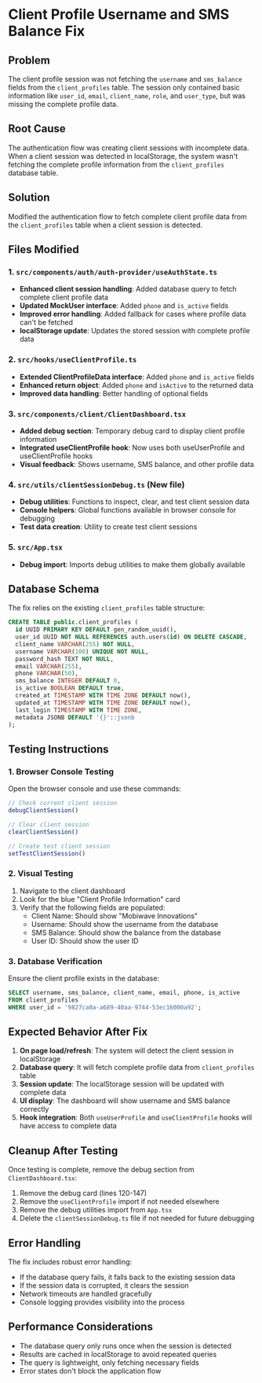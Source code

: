 # Client Profile Username and SMS Balance Fix

## Problem
The client profile session was not fetching the `username` and `sms_balance` fields from the `client_profiles` table. The session only contained basic information like `user_id`, `email`, `client_name`, `role`, and `user_type`, but was missing the complete profile data.

## Root Cause
The authentication flow was creating client sessions with incomplete data. When a client session was detected in localStorage, the system wasn't fetching the complete profile information from the `client_profiles` database table.

## Solution
Modified the authentication flow to fetch complete client profile data from the `client_profiles` table when a client session is detected.

## Files Modified

### 1. `src/components/auth/auth-provider/useAuthState.ts`
- **Enhanced client session handling**: Added database query to fetch complete client profile data
- **Updated MockUser interface**: Added `phone` and `is_active` fields
- **Improved error handling**: Added fallback for cases where profile data can't be fetched
- **localStorage update**: Updates the stored session with complete profile data

### 2. `src/hooks/useClientProfile.ts`
- **Extended ClientProfileData interface**: Added `phone` and `is_active` fields
- **Enhanced return object**: Added `phone` and `isActive` to the returned data
- **Improved data handling**: Better handling of optional fields

### 3. `src/components/client/ClientDashboard.tsx`
- **Added debug section**: Temporary debug card to display client profile information
- **Integrated useClientProfile hook**: Now uses both useUserProfile and useClientProfile hooks
- **Visual feedback**: Shows username, SMS balance, and other profile data

### 4. `src/utils/clientSessionDebug.ts` (New file)
- **Debug utilities**: Functions to inspect, clear, and test client session data
- **Console helpers**: Global functions available in browser console for debugging
- **Test data creation**: Utility to create test client sessions

### 5. `src/App.tsx`
- **Debug import**: Imports debug utilities to make them globally available

## Database Schema
The fix relies on the existing `client_profiles` table structure:
```sql
CREATE TABLE public.client_profiles (
  id UUID PRIMARY KEY DEFAULT gen_random_uuid(),
  user_id UUID NOT NULL REFERENCES auth.users(id) ON DELETE CASCADE,
  client_name VARCHAR(255) NOT NULL,
  username VARCHAR(100) UNIQUE NOT NULL,
  password_hash TEXT NOT NULL,
  email VARCHAR(255),
  phone VARCHAR(50),
  sms_balance INTEGER DEFAULT 0,
  is_active BOOLEAN DEFAULT true,
  created_at TIMESTAMP WITH TIME ZONE DEFAULT now(),
  updated_at TIMESTAMP WITH TIME ZONE DEFAULT now(),
  last_login TIMESTAMP WITH TIME ZONE,
  metadata JSONB DEFAULT '{}'::jsonb
);
```

## Testing Instructions

### 1. Browser Console Testing
Open the browser console and use these commands:
```javascript
// Check current client session
debugClientSession()

// Clear client session
clearClientSession()

// Create test client session
setTestClientSession()
```

### 2. Visual Testing
1. Navigate to the client dashboard
2. Look for the blue "Client Profile Information" card
3. Verify that the following fields are populated:
   - Client Name: Should show "Mobiwave Innovations"
   - Username: Should show the username from the database
   - SMS Balance: Should show the balance from the database
   - User ID: Should show the user ID

### 3. Database Verification
Ensure the client profile exists in the database:
```sql
SELECT username, sms_balance, client_name, email, phone, is_active 
FROM client_profiles 
WHERE user_id = '9827ca0a-a689-40aa-9744-53ec16000a92';
```

## Expected Behavior After Fix

1. **On page load/refresh**: The system will detect the client session in localStorage
2. **Database query**: It will fetch complete profile data from `client_profiles` table
3. **Session update**: The localStorage session will be updated with complete data
4. **UI display**: The dashboard will show username and SMS balance correctly
5. **Hook integration**: Both `useUserProfile` and `useClientProfile` hooks will have access to complete data

## Cleanup After Testing

Once testing is complete, remove the debug section from `ClientDashboard.tsx`:
1. Remove the debug card (lines 120-147)
2. Remove the `useClientProfile` import if not needed elsewhere
3. Remove the debug utilities import from `App.tsx`
4. Delete the `clientSessionDebug.ts` file if not needed for future debugging

## Error Handling

The fix includes robust error handling:
- If the database query fails, it falls back to the existing session data
- If the session data is corrupted, it clears the session
- Network timeouts are handled gracefully
- Console logging provides visibility into the process

## Performance Considerations

- The database query only runs once when the session is detected
- Results are cached in localStorage to avoid repeated queries
- The query is lightweight, only fetching necessary fields
- Error states don't block the application flow
